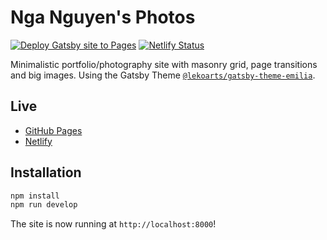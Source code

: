 # Nga Nguyen's Photos

[![Deploy Gatsby site to Pages](https://github.com/area44-stack/nganguyen/actions/workflows/pages.yml/badge.svg)](https://github.com/area44-stack/nganguyenphotos/actions/workflows/pages.yml)
[![Netlify Status](https://api.netlify.com/api/v1/badges/05dab729-a69a-445c-a7ca-d1695399f392/deploy-status)](https://app.netlify.com/sites/nganguyenphotos/deploys)

Minimalistic portfolio/photography site with masonry grid, page transitions and big images. Using the Gatsby Theme [`@lekoarts/gatsby-theme-emilia`](https://github.com/LekoArts/gatsby-themes/tree/main/themes/gatsby-theme-emilia).

## Live

- [GitHub Pages](https://area44-stack.github.io/nganguyenphotos)
- [Netlify](https://nganguyenphotos.netlify.app)

## Installation

```sh
npm install
npm run develop
```

The site is now running at `http://localhost:8000`!
